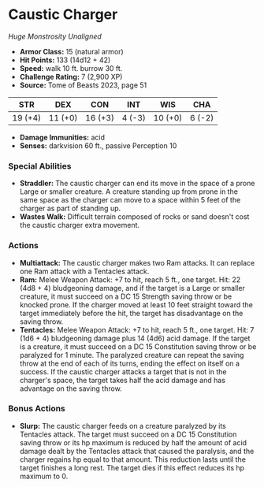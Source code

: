 # Caustic Charger

*Huge* *Monstrosity* *Unaligned*

- **Armor Class:** 15 (natural armor)
- **Hit Points:** 133 (14d12 + 42)
- **Speed:** walk 10 ft. burrow 30 ft.
- **Challenge Rating:** 7 (2,900 XP)
- **Source:** Tome of Beasts 2023, page 51

| STR | DEX | CON | INT | WIS | CHA |
| --- | --- | --- | --- | --- | --- |
| 19 (+4) | 11 (+0) | 16 (+3) | 4 (-3) | 10 (+0) | 6 (-2) |

- **Damage Immunities:** acid
- **Senses:** darkvision 60 ft., passive Perception 10

### Special Abilities

- **Straddler:** The caustic charger can end its move in the space of a prone Large or smaller creature. A creature standing up from prone in the same space as the charger can move to a space within 5 feet of the charger as part of standing up.
- **Wastes Walk:** Difficult terrain composed of rocks or sand doesn't cost the caustic charger extra movement.

### Actions

- **Multiattack:** The caustic charger makes two Ram attacks. It can replace one Ram attack with a Tentacles attack.
- **Ram:** Melee Weapon Attack: +7 to hit, reach 5 ft., one target. Hit: 22 (4d8 + 4) bludgeoning damage, and if the target is a Large or smaller creature, it must succeed on a DC 15 Strength saving throw or be knocked prone. If the charger moved at least 10 feet straight toward the target immediately before the hit, the target has disadvantage on the saving throw.
- **Tentacles:** Melee Weapon Attack: +7 to hit, reach 5 ft., one target. Hit: 7 (1d6 + 4) bludgeoning damage plus 14 (4d6) acid damage. If the target is a creature, it must succeed on a DC 15 Constitution saving throw or be paralyzed for 1 minute. The paralyzed creature can repeat the saving throw at the end of each of its turns, ending the effect on itself on a success. If the caustic charger attacks a target that is not in the charger's space, the target takes half the acid damage and has advantage on the saving throw.

### Bonus Actions

- **Slurp:** The caustic charger feeds on a creature paralyzed by its Tentacles attack. The target must succeed on a DC 15 Constitution saving throw or its hp maximum is reduced by half the amount of acid damage dealt by the Tentacles attack that caused the paralysis, and the charger regains hp equal to that amount. This reduction lasts until the target finishes a long rest. The target dies if this effect reduces its hp maximum to 0.
